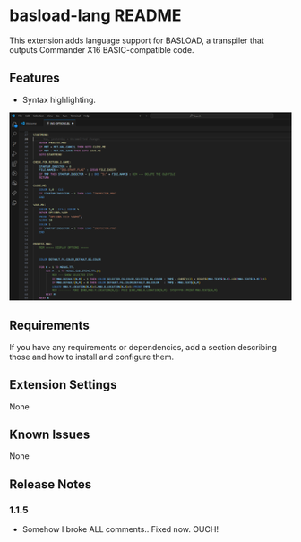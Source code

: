 # basload-lang README

This extension adds language support for BASLOAD, a transpiler that outputs Commander X16 BASIC-compatible code.

## Features

- Syntax highlighting.

![demo](./images/demo.png)

## Requirements

If you have any requirements or dependencies, add a section describing those and how to install and configure them.

## Extension Settings

None

## Known Issues

None

## Release Notes

### 1.1.5

- Somehow I broke ALL comments.. Fixed now. OUCH!
